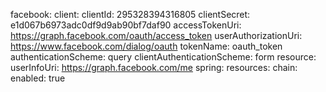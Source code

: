 facebook:
  client:
    clientId: 295328394316805
    clientSecret: e1d067b6973adc0df9d9ab90bf7daf90
    accessTokenUri: https://graph.facebook.com/oauth/access_token
    userAuthorizationUri: https://www.facebook.com/dialog/oauth
    tokenName: oauth_token
    authenticationScheme: query
    clientAuthenticationScheme: form
  resource:
    userInfoUri: https://graph.facebook.com/me
spring:
   resources:
     chain:
       enabled: true